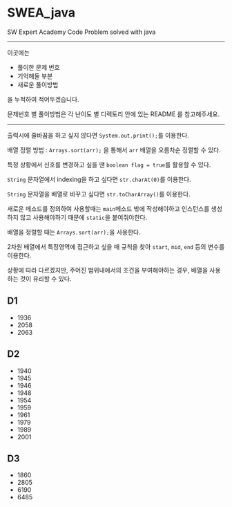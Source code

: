 # SWEA_java
SW Expert Academy Code Problem solved with java

---

이곳에는

 - 풀이한 문제 번호
 - 기억해둘 부분
 - 새로운 풀이방법

을 누적하여 적어두겠습니다.

문제번호 별 풀이방법은 각 난이도 별 디렉토리 안에 있는 README 를 참고해주세요.

---

출력시에 줄바꿈을 하고 싶지 않다면 `System.out.print();`를 이용한다.

배열 정렬 방법 : `Arrays.sort(arr);` 을 통해서 `arr` 배열을 오름차순 정렬할 수 있다.

특정 상황에서 신호를 변경하고 싶을 땐 `boolean flag = true`를 활용할 수 있다.

`String` 문자열에서 indexing을 하고 싶다면 `str.charAt(0)`를 이용한다.

`String` 문자열을 배열로 바꾸고 싶다면 `str.toCharArray()`를 이용한다.

새로운 메소드를 정의하여 사용할때는 `main`메소드 밖에 작성해야하고 인스턴스를 생성하지 않고 사용해야하기 때문에 `static`을 붙여줘야한다.

배열을 정렬할 때는 `Arrays.sort(arr);`을 사용한다.

2차원 배열에서 특정영역에 접근하고 싶을 때 규칙을 찾아 `start`, `mid`, `end` 등의 변수를 이용한다.

상황에 따라 다르겠지만, 주어진 범위내에서의 조건을 부여해야하는 경우, 배열을 사용하는 것이 유리할 수 있다.

## D1
- 1936
- 2058
- 2063

## D2
 - 1940
 - 1945
 - 1946
 - 1948
 - 1954
 - 1959
 - 1961
 - 1979
 - 1989
 - 2001

## D3
 - 1860
 - 2805
 - 6190
 - 6485

